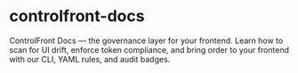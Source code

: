 # controlfront-docs
ControlFront Docs — the governance layer for your frontend. Learn how to scan for UI drift, enforce token compliance, and bring order to your frontend with our CLI, YAML rules, and audit badges.
